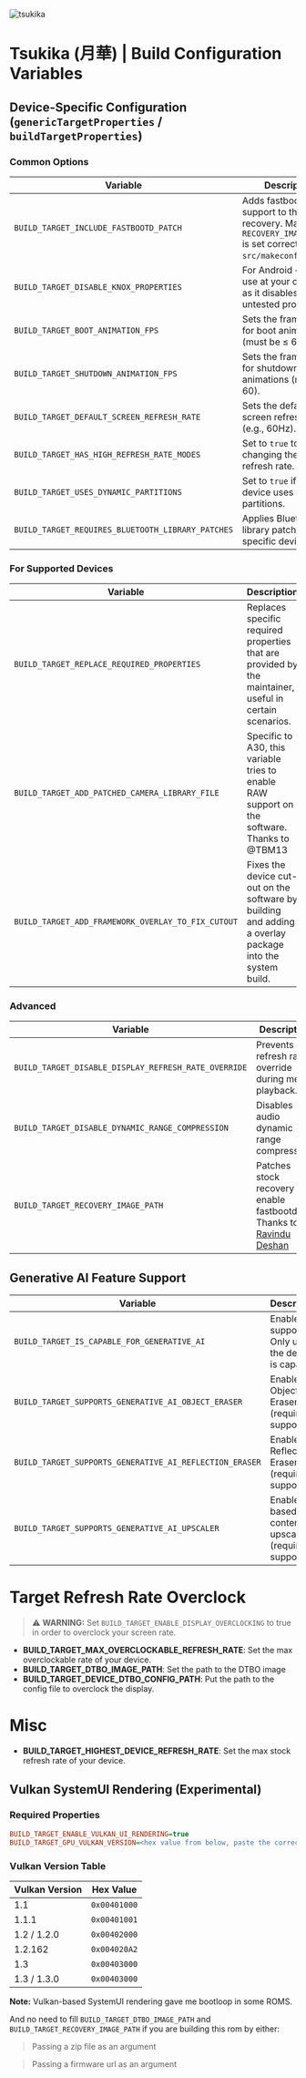![tsukika](https://github.com/ayumi-aiko/banners/blob/main/explore00.png?raw=true)

# Tsukika (月華) | Build Configuration Variables

## Device-Specific Configuration (`genericTargetProperties` / `buildTargetProperties`)

### Common Options

| Variable | Description |
|---------|-------------|
| `BUILD_TARGET_INCLUDE_FASTBOOTD_PATCH` | Adds fastbootd support to the stock recovery. Make sure `RECOVERY_IMAGE_PATH` is set correctly in `src/makeconfigs.prop`. |
| `BUILD_TARGET_DISABLE_KNOX_PROPERTIES` | For Android <= 11, use at your own risk as it disables Knox via untested properties. |
| `BUILD_TARGET_BOOT_ANIMATION_FPS` | Sets the frame rate for boot animations (must be ≤ 60). |
| `BUILD_TARGET_SHUTDOWN_ANIMATION_FPS` | Sets the frame rate for shutdown animations (must be ≤ 60). |
| `BUILD_TARGET_DEFAULT_SCREEN_REFRESH_RATE` | Sets the default screen refresh rate (e.g., 60Hz). |
| `BUILD_TARGET_HAS_HIGH_REFRESH_RATE_MODES` | Set to `true` to enable changing the default refresh rate. |
| `BUILD_TARGET_USES_DYNAMIC_PARTITIONS` | Set to `true` if your device uses dynamic partitions. |
| `BUILD_TARGET_REQUIRES_BLUETOOTH_LIBRARY_PATCHES` | Applies Bluetooth library patches for specific devices. |

### For Supported Devices

| Variable | Description |
|---------|-------------|
| `BUILD_TARGET_REPLACE_REQUIRED_PROPERTIES` | Replaces specific required properties that are provided by the maintainer, useful in certain scenarios. |
| `BUILD_TARGET_ADD_PATCHED_CAMERA_LIBRARY_FILE` | Specific to A30, this variable tries to enable RAW support on the software. Thanks to @TBM13 |
| `BUILD_TARGET_ADD_FRAMEWORK_OVERLAY_TO_FIX_CUTOUT` | Fixes the device cut-out on the software by building and adding a overlay package into the system build. |

### Advanced

| Variable | Description |
|---------|-------------|
| `BUILD_TARGET_DISABLE_DISPLAY_REFRESH_RATE_OVERRIDE` | Prevents refresh rate override during media playback. |
| `BUILD_TARGET_DISABLE_DYNAMIC_RANGE_COMPRESSION` | Disables audio dynamic range compression. |
| `BUILD_TARGET_RECOVERY_IMAGE_PATH` | Patches stock recovery to enable fastbootd. Thanks to <a href="https://github.com/ravindu644">Ravindu Deshan</a> |

## Generative AI Feature Support

| Variable | Description |
|---------|-------------|
| `BUILD_TARGET_IS_CAPABLE_FOR_GENERATIVE_AI` | Enables AI support. Only use if the device is capable. |
| `BUILD_TARGET_SUPPORTS_GENERATIVE_AI_OBJECT_ERASER` | Enables Object Eraser (requires AI support). |
| `BUILD_TARGET_SUPPORTS_GENERATIVE_AI_REFLECTION_ERASER` | Enables Reflection Eraser (requires AI support). |
| `BUILD_TARGET_SUPPORTS_GENERATIVE_AI_UPSCALER` | Enables AI-based content upscaling (requires AI support). |

# Target Refresh Rate Overclock
> ⚠️ **WARNING:** Set `BUILD_TARGET_ENABLE_DISPLAY_OVERCLOCKING` to true in order to overclock your screen rate.
- **BUILD_TARGET_MAX_OVERCLOCKABLE_REFRESH_RATE**: Set the max overclockable rate of your device.
- **BUILD_TARGET_DTBO_IMAGE_PATH**: Set the path to the DTBO image
- **BUILD_TARGET_DEVICE_DTBO_CONFIG_PATH**: Put the path to the config file to overclock the display.

# Misc
- **BUILD_TARGET_HIGHEST_DEVICE_REFRESH_RATE**: Set the max stock refresh rate of your device.

## Vulkan SystemUI Rendering (Experimental)

### Required Properties

```ini
BUILD_TARGET_ENABLE_VULKAN_UI_RENDERING=true
BUILD_TARGET_GPU_VULKAN_VERSION=<hex value from below, paste the correct one according to your device spec>
```

### Vulkan Version Table

| Vulkan Version     | Hex Value     |
|--------------------|---------------|
| 1.1                | `0x00401000`  |
| 1.1.1              | `0x00401001`  |
| 1.2 / 1.2.0        | `0x00402000`  |
| 1.2.162            | `0x004020A2`  |
| 1.3                | `0x00403000`  |
| 1.3 / 1.3.0        | `0x00403000`  |

**Note:** Vulkan-based SystemUI rendering gave me bootloop in some ROMS.

And no need to fill `BUILD_TARGET_DTBO_IMAGE_PATH` and `BUILD_TARGET_RECOVERY_IMAGE_PATH` if you are building this rom by either:
    
> Passing a zip file as an argument

> Passing a firmware url as an argument